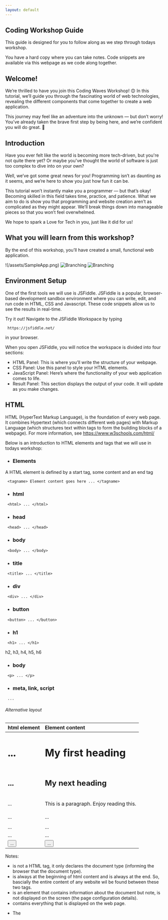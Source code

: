 ```yaml
---
layout: default
---
```


## Coding Workshop Guide

This guide is designed for you to follow along as we step through todays workshop. 

You have a hard copy where you can take notes. Code snippets are available via this webpage as we code along together.



## Welcome!

We’re thrilled to have you join this Coding Waves Workshop! 😊 In this tutorial, we’ll guide you through the fascinating world of web technologies, revealing the different components that come together to create a web application.

This journey may feel like an adventure into the unknown — but don’t worry! You’ve already taken the brave first step by being here, and we’re confident you will do great. 🌟


## Introduction

Have you ever felt like the world is becoming more tech-driven, but you're not quite there yet? Or maybe you've thought the world of software is just too complex to dive into on your own?

Well, we’ve got some great news for you! Programming isn’t as daunting as it seems, and we’re here to show you just how fun it can be.

This tutorial won’t instantly make you a programmer — but that’s okay! Becoming skilled in this field takes time, practice, and patience. What we aim to do is show you that programming and website creation aren’t as complicated as they might appear. We’ll break things down into manageable pieces so that you won’t feel overwhelmed.

We hope to spark a Love for Tech in you, just like it did for us!


## What you will learn from this workshop?

By the end of this workshop, you’ll have created a small, functional web application.

!(/assets/SampleApp.png)
![Branching](https://guides.github.com/assets/SampleApp.png)
![Branching](https://github.com/amyoccodingwaves/amyoccodingwaves.github.io/activities/hello-world/branching.png)


## Environment Setup

One of the first tools we will use is JSFiddle. JSFiddle is a popular, browser-based development sandbox environment where you can write, edit, and run code in HTML, CSS and Javascript. These code snippets allow us to see the results in real-time.

Try it out! Navigate to the JSFiddle Workspace by typing 
```
 https://jsfiddle.net/ 
```
in your browser.


When you open JSFiddle, you will notice the workspace is divided into four sections:
*  HTML Panel: This is where you’ll write the structure of your webpage.
*  CSS Panel: Use this panel to style your HTML elements.
*  JavaScript Panel: Here’s where the functionality of your web application comes to life.
*  Result Panel: This section displays the output of your code. It will update as you make changes.


## HTML 

HTML (HyperText Markup Language), is the foundation of every web page. It combines Hypertext (which connects different web pages) with Markup Language (which structures text within tags to form the building blocks of a webpage). For more information, see https://www.w3schools.com/html/ 

Below is an introduction to HTML elements and tags that we will use in todays workshop:

* ### Elements
A HTML element is defined by a start tag, some content and an end tag

```
 <tagname> Element content goes here ... </tagname>
```

* ### html
  
```
 <html> ... </html>
```

* ### head
  
```
 <head> ... </head>
```

* ### body
  
```
 <body> ... </body>
```

* ### title
  
```
 <title> ... </title>
```

* ### div
  
```
 <div> ... </div>
```

* ### button
  
```
 <button> ... </button>
```

* ### h1
  
```
 <h1> ... </h1>
```

h2, h3, h4, h5, h6

* ### body
  
```
 <p> ... </p>
```

* ### meta, link, script
  
```
 ...
```

###### Alternative layout

| html element           | <Start tag>Element content<End tag>               |
|:-----------------------|:--------------------------------------------------|
| <h1> ... </h1>         | <h1> My first heading </h1>                       | 
| <h2> ... </h2>         | <h2> My next heading </h2>                        |
| <p> ... </p>           | <p> This is a paragraph. Enjoy reading this. </p> |
| <div> ... </div>       | <div> ... </div>                                  |
| <title> ... </title>   | <title> Jane's Webpage </title>                   |
| <head> ... </head>     | <head> ... </head>                  | <head> ... </head>                                   |
| <body> ... </body>     | <body> ... </body>                  | <body> ... </body>                                   |
| <button> ... </button> | <button> ... </button>                            | 

Notes: 
* <!DOCTYPE html> is not a HTML tag, it only declares the document type (informing the browser that the document type).
* <html> is always at the beginning of html content and </html> is always at the end. So, bascially the entire content of any website wil be found between these two tags.
* <head> is an element that contains information about the document but note, is not displayed on the screen (the page configuration details).
* <body> contains everything that is displayed on the web page.
* The <title> element is within the <head> and this text will appear in the title of your browser.

* ### head tag
The <head> tag serves as a container for metadata (information about the document itself) and is placed between the <html> and <body> tags. Metadata isn't displayed on the page. It typically includes the document title, character set, links to stylesheets (CSS) and scripts.
The <head> tag is a container for metadata (data about data) and is placed between the <html> tag and the <body> tag. Metadata is not displayed.
Metadata typically define the document title, character set, styles, scripts, and other meta information. Used for containing the link for the other files such css file and JavaScript files.

```
 <head>Head Tag</head>
```

* ### body tag
The <body> element defines the main content of a webpage. Everything inside the <body> tag is what the user sees and interacts with in the browser. This includes text, images and links.
```
 <body>Body goes here</body>
```

* ### div tag
The <div> tag is a container in HTML. It groups together other elements, allowing you to apply styles and organize your page content more effectively. Think of it as a way to add structure and order to your web design.
```
 <div class="input"></div>
```
 This creates a container with the class name input. The class name is used for styling purposes with CSS.

* ### link tag
Linking Files in HTML
In HTML, linking files is crucial for connecting your webpage to various resources. You'll often link to CSS files for styling and JavaScript files for added functionality. This practice is essential for creating dynamic, interactive, and well-designed websites.

Here’s how you can include the CSS and JavaScript links in an HTML code snippet:
```
link example...
```

Layout ideas below


Text can be **bold**, _italic_, or ~~strikethrough~~.


[Link to another page](./another-page.html).

There should be whitespace between paragraphs.

There should be whitespace between paragraphs. We recommend including a README, or a file with information about your project.

# Header 1

This is a normal paragraph following a header. GitHub is a code hosting platform for version control and collaboration. It lets you and others work together on projects from anywhere.

## Header 2

> This is a blockquote following a header.
>
> When something is important enough, you do it even if the odds are not in your favor.

### Header 3

```js
// Javascript code with syntax highlighting.
var fun = function lang(l) {
  dateformat.i18n = require('./lang/' + l)
  return true;
}
```

```ruby
# Ruby code with syntax highlighting
GitHubPages::Dependencies.gems.each do |gem, version|
  s.add_dependency(gem, "= #{version}")
end
```

#### Header 4

*   This is an unordered list following a header.
*   This is an unordered list following a header.
*   This is an unordered list following a header.

##### Header 5

1.  This is an ordered list following a header.
2.  This is an ordered list following a header.
3.  This is an ordered list following a header.

###### Header 6

| head1        | head two          | three |
|:-------------|:------------------|:------|
| ok           | good swedish fish | nice  |
| out of stock | good and plenty   | nice  |
| ok           | good `oreos`      | hmm   |
| ok           | good `zoute` drop | yumm  |

### There's a horizontal rule below this.

* * *

### Here is an unordered list:

*   Item foo
*   Item bar
*   Item baz
*   Item zip

### And an ordered list:

1.  Item one
1.  Item two
1.  Item three
1.  Item four

### And a nested list:

- level 1 item
  - level 2 item
  - level 2 item
    - level 3 item
    - level 3 item
- level 1 item
  - level 2 item
  - level 2 item
  - level 2 item
- level 1 item
  - level 2 item
  - level 2 item
- level 1 item

### Small image

![Octocat](https://github.githubassets.com/images/icons/emoji/octocat.png)

### Large image

![Branching](https://guides.github.com/activities/hello-world/branching.png)


### Definition lists can be used with HTML syntax.

<dl>
<dt>Name</dt>
<dd>Godzilla</dd>
<dt>Born</dt>
<dd>1952</dd>
<dt>Birthplace</dt>
<dd>Japan</dd>
<dt>Color</dt>
<dd>Green</dd>
</dl>

```
Long, single-line code blocks should not wrap. They should horizontally scroll if they are too long. This line should be long enough to demonstrate this.
```

```
The final element.
```
